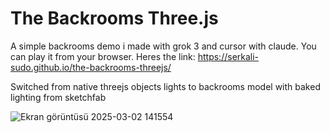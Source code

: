 # The Backrooms Three.js

A simple backrooms demo i made with grok 3 and cursor with claude.
You can play it from your browser. Heres the link: https://serkali-sudo.github.io/the-backrooms-threejs/

Switched from native threejs objects lights to backrooms model with baked lighting from sketchfab 

![Ekran görüntüsü 2025-03-02 141554](https://github.com/user-attachments/assets/a5dd4bfb-9325-4cd4-914b-a44eb6b8d5f5)
